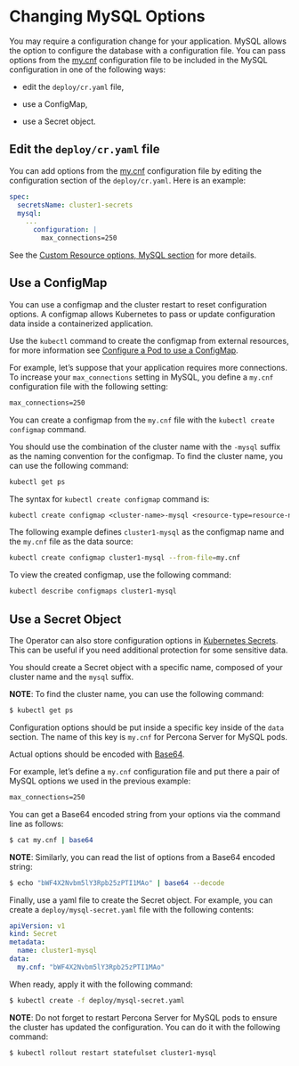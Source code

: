 # Changing MySQL Options

You may require a configuration change for your application. MySQL
allows the option to configure the database with a configuration file.
You can pass options from the
[my.cnf](https://dev.mysql.com/doc/refman/8.0/en/option-files.html)
configuration file to be included in the MySQL configuration in one of the
following ways:


* edit the `deploy/cr.yaml` file,


* use a ConfigMap,


* use a Secret object.

## Edit the `deploy/cr.yaml` file

You can add options from the
[my.cnf](https://dev.mysql.com/doc/refman/8.0/en/option-files.html)
configuration file by editing the configuration section of the
`deploy/cr.yaml`. Here is an example:

```yaml
spec:
  secretsName: cluster1-secrets
  mysql:
    ...
      configuration: |
        max_connections=250
```

See the [Custom Resource options, MySQL section](operator.html#operator-mysql-section)
for more details.

## Use a ConfigMap

You can use a configmap and the cluster restart to reset configuration
options. A configmap allows Kubernetes to pass or update configuration
data inside a containerized application.

Use the `kubectl` command to create the configmap from external
resources, for more information see [Configure a Pod to use a
ConfigMap](https://kubernetes.io/docs/tasks/configure-pod-container/configure-pod-configmap/#create-a-configmap).

For example, let’s suppose that your application requires more
connections. To increase your `max_connections` setting in MySQL, you
define a `my.cnf` configuration file with the following setting:

```default
max_connections=250
```

You can create a configmap from the `my.cnf` file with the
`kubectl create configmap` command.

You should use the combination of the cluster name with the `-mysql`
suffix as the naming convention for the configmap. To find the cluster
name, you can use the following command:

```bash
kubectl get ps
```

The syntax for `kubectl create configmap` command is:

```default
kubectl create configmap <cluster-name>-mysql <resource-type=resource-name>
```

The following example defines `cluster1-mysql` as the configmap name and the
`my.cnf` file as the data source:

```bash
kubectl create configmap cluster1-mysql --from-file=my.cnf
```

To view the created configmap, use the following command:

```bash
kubectl describe configmaps cluster1-mysql
```

## Use a Secret Object

The Operator can also store configuration options in [Kubernetes Secrets](https://kubernetes.io/docs/concepts/configuration/secret/).
This can be useful if you need additional protection for some sensitive data.

You should create a Secret object with a specific name, composed of your cluster
name and the `mysql` suffix.

**NOTE**: To find the cluster name, you can use the following command:

```bash
$ kubectl get ps
```

Configuration options should be put inside a specific key inside of the `data`
section. The name of this key is `my.cnf` for Percona Server for MySQL pods.

Actual options should be encoded with [Base64](https://en.wikipedia.org/wiki/Base64).

For example, let’s define a `my.cnf` configuration file and put there a pair
of MySQL options we used in the previous example:

```default
max_connections=250
```

You can get a Base64 encoded string from your options via the command line as
follows:

```bash
$ cat my.cnf | base64
```

**NOTE**: Similarly, you can read the list of options from a Base64 encoded
string:

```bash
$ echo "bWF4X2Nvbm5lY3Rpb25zPTI1MAo" | base64 --decode
```

Finally, use a yaml file to create the Secret object. For example, you can
create a `deploy/mysql-secret.yaml` file with the following contents:

```yaml
apiVersion: v1
kind: Secret
metadata:
  name: cluster1-mysql
data:
  my.cnf: "bWF4X2Nvbm5lY3Rpb25zPTI1MAo"
```

When ready, apply it with the following command:

```bash
$ kubectl create -f deploy/mysql-secret.yaml
```

**NOTE**: Do not forget to restart Percona Server for MySQL pods to ensure the
cluster has updated the configuration. You can do it with the following
command:

```bash
$ kubectl rollout restart statefulset cluster1-mysql
```
